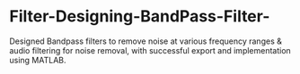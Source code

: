 # Filter-Designing-BandPass-Filter-
Designed Bandpass filters to remove noise at various frequency ranges &amp; audio filtering for noise removal, with successful export and implementation using MATLAB.
